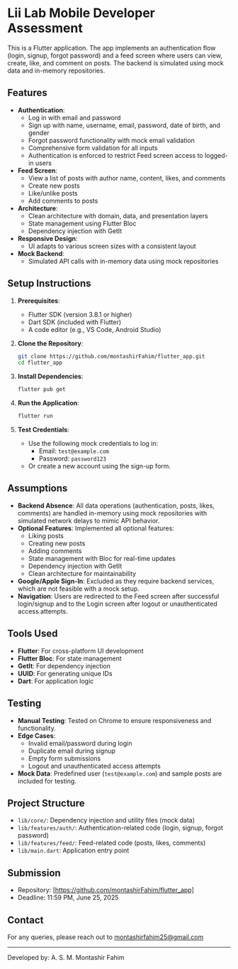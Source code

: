 # Lii Lab Mobile Developer Assessment

This is a Flutter application. The app implements an authentication flow (login, signup, forgot password) and a feed screen where users can view, create, like, and comment on posts. The backend is simulated using mock data and in-memory repositories.

## Features
- **Authentication**:
  - Log in with email and password
  - Sign up with name, username, email, password, date of birth, and gender
  - Forgot password functionality with mock email validation
  - Comprehensive form validation for all inputs
  - Authentication is enforced to restrict Feed screen access to logged-in users
- **Feed Screen**:
  - View a list of posts with author name, content, likes, and comments
  - Create new posts
  - Like/unlike posts
  - Add comments to posts
- **Architecture**:
  - Clean architecture with domain, data, and presentation layers
  - State management using Flutter Bloc
  - Dependency injection with GetIt
- **Responsive Design**:
  - UI adapts to various screen sizes with a consistent layout
- **Mock Backend**:
  - Simulated API calls with in-memory data using mock repositories

## Setup Instructions
1. **Prerequisites**:
   - Flutter SDK (version 3.8.1 or higher)
   - Dart SDK (included with Flutter)
   - A code editor (e.g., VS Code, Android Studio)

2. **Clone the Repository**:
   ```bash
   git clone https://github.com/montashirFahim/flutter_app.git
   cd flutter_app

   ```

3. **Install Dependencies**:
   ```bash
   flutter pub get
   ```

4. **Run the Application**:
   ```bash
   flutter run
   ```

5. **Test Credentials**:
   - Use the following mock credentials to log in:
     - Email: `test@example.com`
     - Password: `password123`
   - Or create a new account using the sign-up form.

## Assumptions
- **Backend Absence**: All data operations (authentication, posts, likes, comments) are handled in-memory using mock repositories with simulated network delays to mimic API behavior.
- **Optional Features**: Implemented all optional features:
  - Liking posts
  - Creating new posts
  - Adding comments
  - State management with Bloc for real-time updates
  - Dependency injection with GetIt
  - Clean architecture for maintainability
- **Google/Apple Sign-In**: Excluded as they require backend services, which are not feasible with a mock setup.
- **Navigation**: Users are redirected to the Feed screen after successful login/signup and to the Login screen after logout or unauthenticated access attempts.

## Tools Used
- **Flutter**: For cross-platform UI development
- **Flutter Bloc**: For state management
- **GetIt**: For dependency injection
- **UUID**: For generating unique IDs
- **Dart**: For application logic

## Testing
- **Manual Testing**: Tested on Chrome to ensure responsiveness and functionality.
- **Edge Cases**:
  - Invalid email/password during login
  - Duplicate email during signup
  - Empty form submissions
  - Logout and unauthenticated access attempts
- **Mock Data**: Predefined user (`test@example.com`) and sample posts are included for testing.

## Project Structure
- `lib/core/`: Dependency injection and utility files (mock data)
- `lib/features/auth/`: Authentication-related code (login, signup, forgot password)
- `lib/features/feed/`: Feed-related code (posts, likes, comments)
- `lib/main.dart`: Application entry point

## Submission
- Repository: [https://github.com/montashirFahim/flutter_app]
- Deadline: 11:59 PM, June 25, 2025

## Contact
For any queries, please reach out to montashirfahim25@gmail.com

---
Developed by: A. S. M. Montashir Fahim
